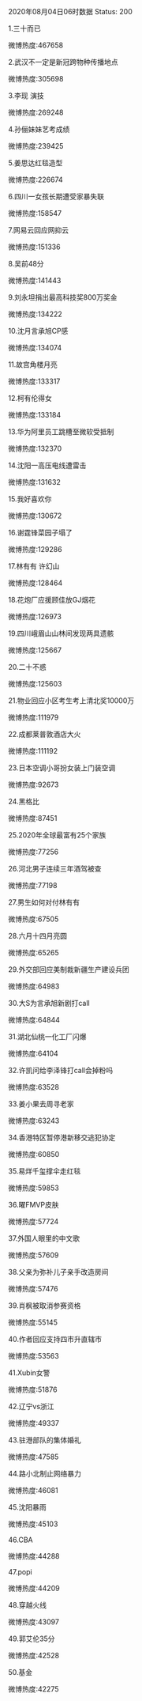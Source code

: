 2020年08月04日06时数据
Status: 200

1.三十而已

微博热度:467658

2.武汉不一定是新冠跨物种传播地点

微博热度:305698

3.李现 演技

微博热度:269248

4.孙俪妹妹艺考成绩

微博热度:239425

5.姜思达红毯造型

微博热度:226674

6.四川一女孩长期遭受家暴失联

微博热度:158547

7.网易云回应网抑云

微博热度:151336

8.吴前48分

微博热度:141443

9.刘永坦捐出最高科技奖800万奖金

微博热度:134222

10.沈月言承旭CP感

微博热度:134074

11.故宫角楼月亮

微博热度:133317

12.柯有伦得女

微博热度:133184

13.华为阿里员工跳槽至微软受抵制

微博热度:132370

14.沈阳一高压电线遭雷击

微博热度:131632

15.我好喜欢你

微博热度:130672

16.谢霆锋菜园子塌了

微博热度:129286

17.林有有 许幻山

微博热度:128464

18.花炮厂应援顾佳放GJ烟花

微博热度:126973

19.四川峨眉山山林间发现两具遗骸

微博热度:125667

20.二十不惑

微博热度:125603

21.物业回应小区考生考上清北奖10000万

微博热度:111979

22.成都莱普敦酒店大火

微博热度:111192

23.日本空调小哥扮女装上门装空调

微博热度:92673

24.黑格比

微博热度:87451

25.2020年全球最富有25个家族

微博热度:77256

26.河北男子连续三年酒驾被查

微博热度:77198

27.男生如何对付林有有

微博热度:67505

28.六月十四月亮圆

微博热度:65265

29.外交部回应美制裁新疆生产建设兵团

微博热度:64983

30.大S为言承旭新剧打call

微博热度:64844

31.湖北仙桃一化工厂闪爆

微博热度:64104

32.许凯问给李泽锋打call会掉粉吗

微博热度:63528

33.姜小果去周寻老家

微博热度:63243

34.香港特区暂停港新移交逃犯协定

微博热度:60850

35.易烊千玺撑伞走红毯

微博热度:59853

36.曜FMVP皮肤

微博热度:57724

37.外国人眼里的中文歌

微博热度:57609

38.父亲为弥补儿子亲手改造房间

微博热度:57476

39.肖枫被取消参赛资格

微博热度:55145

40.作者回应支持四市升直辖市

微博热度:53563

41.Xubin女警

微博热度:51876

42.辽宁vs浙江

微博热度:49337

43.驻港部队的集体婚礼

微博热度:47585

44.路小北制止网络暴力

微博热度:46081

45.沈阳暴雨

微博热度:45103

46.CBA

微博热度:44288

47.popi

微博热度:44209

48.穿越火线

微博热度:43097

49.郭艾伦35分

微博热度:42528

50.基金

微博热度:42275

